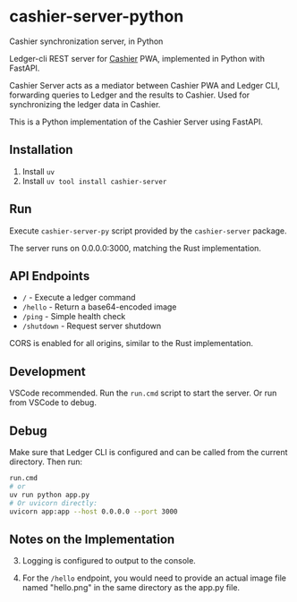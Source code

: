 # cashier-server-python
Cashier synchronization server, in Python

Ledger-cli REST server for [Cashier](https://github.com/alensiljak/cashier) PWA, implemented in Python with FastAPI.

Cashier Server acts as a mediator between Cashier PWA and Ledger CLI, forwarding queries to Ledger and the results to Cashier. Used for synchronizing the ledger data in Cashier.

This is a Python implementation of the Cashier Server using FastAPI.

## Installation

1. Install `uv`
2. Install `uv tool install cashier-server`

## Run

Execute `cashier-server-py` script provided by the `cashier-server` package.

The server runs on 0.0.0.0:3000, matching the Rust implementation.

## API Endpoints

- `/` - Execute a ledger command
- `/hello` - Return a base64-encoded image
- `/ping` - Simple health check
- `/shutdown` - Request server shutdown

CORS is enabled for all origins, similar to the Rust implementation.

## Development

VSCode recommended.
Run the `run.cmd` script to start the server.
Or run from VSCode to debug.

## Debug

Make sure that Ledger CLI is configured and can be called from the current directory.
Then run:

```sh
run.cmd
# or
uv run python app.py
# Or uvicorn directly:
uvicorn app:app --host 0.0.0.0 --port 3000
```

## Notes on the Implementation

3. Logging is configured to output to the console.

5. For the `/hello` endpoint, you would need to provide an actual image file named "hello.png" in the same directory as the app.py file.
